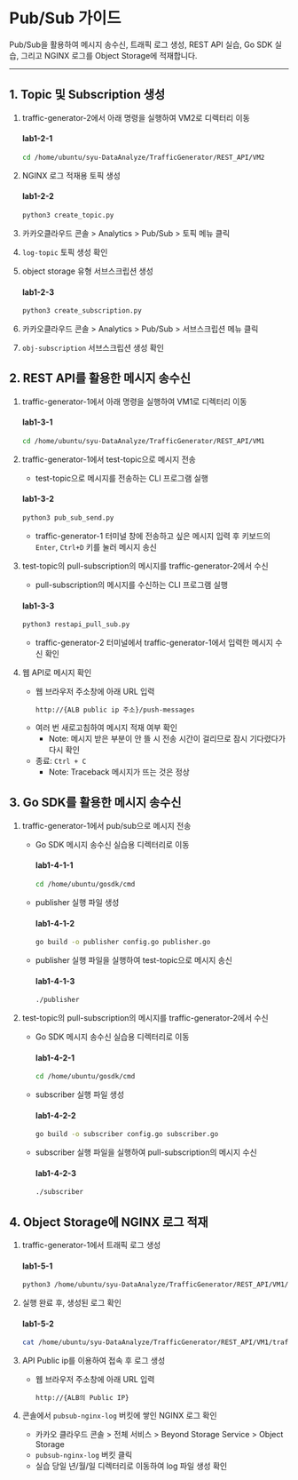 # Pub/Sub 가이드

Pub/Sub을 활용하여 메시지 송수신, 트래픽 로그 생성, REST API 실습, Go SDK 실습, 그리고 NGINX 로그를 Object Storage에 적재합니다.

---

## 1. Topic 및 Subscription 생성

1. traffic-generator-2에서 아래 명령을 실행하여 VM2로 디렉터리 이동
   
   #### **lab1-2-1**
   ```bash
   cd /home/ubuntu/syu-DataAnalyze/TrafficGenerator/REST_API/VM2
   ```

2. NGINX 로그 적재용 토픽 생성
   
   #### **lab1-2-2**
   ```bash
   python3 create_topic.py
   ```
3. 카카오클라우드 콘솔 > Analytics > Pub/Sub > 토픽 메뉴 클릭
4. `log-topic` 토픽 생성 확인
      
5. object storage 유형 서브스크립션 생성
   
   #### **lab1-2-3**
   ```bash
   python3 create_subscription.py
   ```
6. 카카오클라우드 콘솔 > Analytics > Pub/Sub > 서브스크립션 메뉴 클릭
7. `obj-subscription` 서브스크립션 생성 확인
  

## 2. REST API를 활용한 메시지 송수신

1. traffic-generator-1에서 아래 명령을 실행하여 VM1로 디렉터리 이동
   
   #### **lab1-3-1**
   ```bash
   cd /home/ubuntu/syu-DataAnalyze/TrafficGenerator/REST_API/VM1
   ```

2. traffic-generator-1에서 test-topic으로 메시지 전송
   - test-topic으로 메시지를 전송하는 CLI 프로그램 실행
   
   #### **lab1-3-2**
   ```bash
   python3 pub_sub_send.py
   ```
   - traffic-generator-1 터미널 창에 전송하고 싶은 메시지 입력 후 키보드의 `Enter`, `Ctrl+D` 키를 눌러 메시지 송신

3. test-topic의 pull-subscription의 메시지를 traffic-generator-2에서 수신
   - pull-subscription의 메시지를 수신하는 CLI 프로그램 실행
   
   #### **lab1-3-3**
   ```bash
   python3 restapi_pull_sub.py
   ```
   - traffic-generator-2 터미널에서 traffic-generator-1에서 입력한 메시지 수신 확인

4. 웹 API로 메시지 확인
   - 웹 브라우저 주소창에 아래 URL 입력
     ```
     http://{ALB public ip 주소}/push-messages
     ```
   - 여러 번 새로고침하여 메시지 적재 여부 확인
     - Note: 메시지 받은 부분이 안 뜰 시 전송 시간이 걸리므로 잠시 기다렸다가 다시 확인
   - 종료: `Ctrl + C`
     - Note: Traceback 메시지가 뜨는 것은 정상
    

## 3. Go SDK를 활용한 메시지 송수신

1. traffic-generator-1에서 pub/sub으로 메시지 전송
   - Go SDK 메시지 송수신 실습용 디렉터리로 이동
     
     #### **lab1-4-1-1**
     ```bash
     cd /home/ubuntu/gosdk/cmd
     ```

   - publisher 실행 파일 생성
     
     #### **lab1-4-1-2**
     ```bash
     go build -o publisher config.go publisher.go
     ```

   - publisher 실행 파일을 실행하여 test-topic으로 메시지 송신
     
     #### **lab1-4-1-3**
     ```bash
     ./publisher
     ```

2. test-topic의 pull-subscription의 메시지를 traffic-generator-2에서 수신
   - Go SDK 메시지 송수신 실습용 디렉터리로 이동
     
     #### **lab1-4-2-1**
     ```bash
     cd /home/ubuntu/gosdk/cmd
     ```

   - subscriber 실행 파일 생성
     
     #### **lab1-4-2-2**
     ```bash
     go build -o subscriber config.go subscriber.go
     ```

   - subscriber 실행 파일을 실행하여 pull-subscription의 메시지 수신
     
     #### **lab1-4-2-3**
     ```bash
     ./subscriber
     ```
    

## 4. Object Storage에 NGINX 로그 적재

1. traffic-generator-1에서 트래픽 로그 생성
   
   #### **lab1-5-1**
   ```bash
   python3 /home/ubuntu/syu-DataAnalyze/TrafficGenerator/REST_API/VM1/traffic_generator.py
   ```
    
2. 실행 완료 후, 생성된 로그 확인
   
   #### **lab1-5-2**
   ```bash
   cat /home/ubuntu/syu-DataAnalyze/TrafficGenerator/REST_API/VM1/traffic_generator.log
   ```

3. API Public ip를 이용하여 접속 후 로그 생성
   - 웹 브라우저 주소창에 아래 URL 입력
     ```
     http://{ALB의 Public IP}
     ```

4. 콘솔에서 `pubsub-nginx-log` 버킷에 쌓인 NGINX 로그 확인
   - 카카오 클라우드 콘솔 > 전체 서비스 > Beyond Storage Service > Object Storage
   - `pubsub-nginx-log` 버킷 클릭
   - 실습 당일 년/월/일 디렉터리로 이동하여 log 파일 생성 확인
